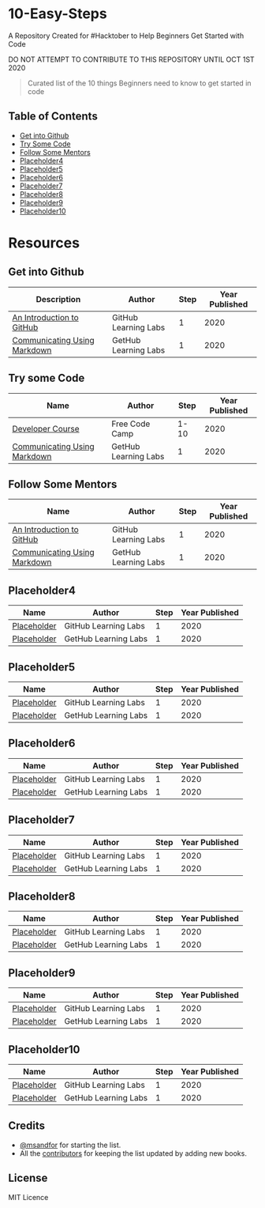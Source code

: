 # 10-Easy-Steps
A Repository Created for #Hacktober to Help Beginners Get Started with Code

DO NOT ATTEMPT TO CONTRIBUTE TO THIS REPOSITORY UNTIL OCT 1ST 2020

> Curated list of the 10 things Beginners need to know to get started in code


## Table of Contents
* [Get into Github](#get-into-github)
* [Try Some Code](#try-some-code)
* [Follow Some Mentors](#follow-some-mentors)
* [Placeholder4](#placeholder4)
* [Placeholder5](#placeholder5)
* [Placeholder6](#placeholder6)
* [Placeholder7](#placeholder7)
* [Placeholder8](#placeholder8)
* [Placeholder9](#placeholder9)
* [Placeholder10](#placeholder10)


# Resources

## Get into Github
| Description | Author | Step | Year Published |  
|------|--------|------------------|----------------|  
| [An Introduction to GitHub](https://lab.github.com/githubtraining/introduction-to-github) | GitHub Learning Labs | 1 | 2020 |
| [Communicating Using Markdown](https://lab.github.com/githubtraining/communicating-using-markdown) | GetHub Learning Labs | 1 | 2020 |

## Try some Code
| Name | Author | Step | Year Published |  
|------|--------|------------------|----------------|  
| [Developer Course](https://www.freecodecamp.org/) | Free Code Camp | 1-10 | 2020 |
| [Communicating Using Markdown](https://lab.github.com/githubtraining/communicating-using-markdown) | GetHub Learning Labs | 1 | 2020 |

## Follow Some Mentors
| Name | Author | Step | Year Published |  
|------|--------|------------------|----------------|  
| [An Introduction to GitHub](https://lab.github.com/githubtraining/introduction-to-github) | GitHub Learning Labs | 1 | 2020 |
| [Communicating Using Markdown](https://lab.github.com/githubtraining/communicating-using-markdown) | GetHub Learning Labs | 1 | 2020 | 

## Placeholder4
| Name | Author | Step | Year Published |  
|------|--------|------------------|----------------|  
| [Placeholder](https://lab.github.com/githubtraining/introduction-to-github) | GitHub Learning Labs | 1 | 2020 |
| [Placeholder](https://lab.github.com/githubtraining/communicating-using-markdown) | GetHub Learning Labs | 1 | 2020 | 

## Placeholder5
| Name | Author | Step | Year Published |  
|------|--------|------------------|----------------|  
| [Placeholder](https://lab.github.com/githubtraining/introduction-to-github) | GitHub Learning Labs | 1 | 2020 |
| [Placeholder](https://lab.github.com/githubtraining/communicating-using-markdown) | GetHub Learning Labs | 1 | 2020 |

## Placeholder6
| Name | Author | Step | Year Published |  
|------|--------|------------------|----------------|  
| [Placeholder](https://lab.github.com/githubtraining/introduction-to-github) | GitHub Learning Labs | 1 | 2020 |
| [Placeholder](https://lab.github.com/githubtraining/communicating-using-markdown) | GetHub Learning Labs | 1 | 2020 |

## Placeholder7
| Name | Author | Step | Year Published |  
|------|--------|------------------|----------------|  
| [Placeholder](https://lab.github.com/githubtraining/introduction-to-github) | GitHub Learning Labs | 1 | 2020 |
| [Placeholder](https://lab.github.com/githubtraining/communicating-using-markdown) | GetHub Learning Labs | 1 | 2020 |

## Placeholder8
| Name | Author | Step | Year Published |  
|------|--------|------------------|----------------|  
| [Placeholder](https://lab.github.com/githubtraining/introduction-to-github) | GitHub Learning Labs | 1 | 2020 |
| [Placeholder](https://lab.github.com/githubtraining/communicating-using-markdown) | GetHub Learning Labs | 1 | 2020 |

## Placeholder9
| Name | Author | Step | Year Published |  
|------|--------|------------------|----------------|  
| [Placeholder](https://lab.github.com/githubtraining/introduction-to-github) | GitHub Learning Labs | 1 | 2020 |
| [Placeholder](https://lab.github.com/githubtraining/communicating-using-markdown) | GetHub Learning Labs | 1 | 2020 |## Sexuality

## Placeholder10
| Name | Author | Step | Year Published |  
|------|--------|------------------|----------------|  
| [Placeholder](https://lab.github.com/githubtraining/introduction-to-github) | GitHub Learning Labs | 1 | 2020 |
| [Placeholder](https://lab.github.com/githubtraining/communicating-using-markdown) | GetHub Learning Labs | 1 | 2020 |

## Credits
* [@msandfor](https://github.com/msandfor) for starting the list.
* All the [contributors](https://github.com/msandfor/10-easy-steps/graphs/contributors) for keeping the list updated by adding new books.

## License
MIT Licence
